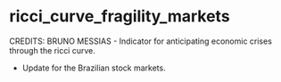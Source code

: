 # ricci_curve_fragility_markets
CREDITS: BRUNO MESSIAS - Indicator for anticipating economic crises through the ricci curve.
- Update for the Brazilian stock markets.
